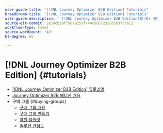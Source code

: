 ```yaml
---
user-guide-title: "[!DNL Journey Optimizer B2B Edition] Tutorials"
breadcrumb-title: "[!DNL Journey Optimizer B2B Edition] Tutorials"
user-guide-description: ' [!DNL Journey Optimizer B2B Edition]을(를) 최대한 활용하는 방법을 알아봅니다. 내장된 생성 AI 및 업계 최고의 자동화를 사용하여 계정 및 구매 그룹 여정을 통합 관리하여 특정 오퍼링에 대한 수요를 극대화합니다.'
source-git-commit: 2e58cb29f758a9255f744c98672320c6b3737612
workflow-type: tm+mt
source-wordcount: '48'
ht-degree: 6%

---
```



# [!DNL Journey Optimizer B2B Edition] {#tutorials}

+ [[!DNL Journey Optimizer B2B Edition] 튜토리얼](overview.md)
+ [Journey Optimizer B2B 에디션 개요](/help/overview-video.md)
+ 구매 그룹 {#buying-groups}
   + [구매 그룹 개요](/help/buying-groups/buying-groups-overview.md)
   + [구매 그룹 만들기](/help/buying-groups/create-a-buying-group.md)
   + [역할 템플릿](/help/buying-groups/role-templates.md)
   + [솔루션 관심도](/help/buying-groups/solution-interest.md)
